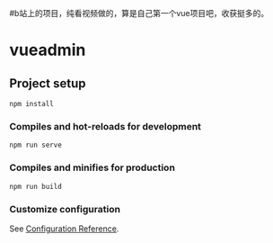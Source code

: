 #b站上的项目，纯看视频做的，算是自己第一个vue项目吧，收获挺多的。



# vueadmin

## Project setup
```
npm install
```

### Compiles and hot-reloads for development
```
npm run serve
```

### Compiles and minifies for production
```
npm run build
```

### Customize configuration
See [Configuration Reference](https://cli.vuejs.org/config/).
